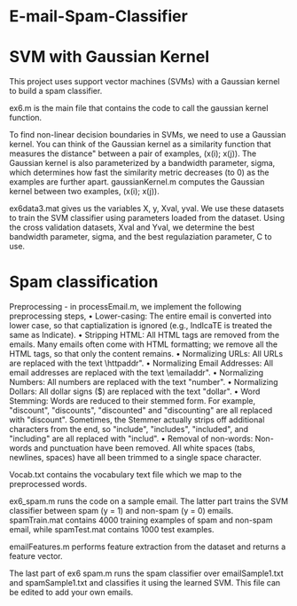 # E-mail-Spam-Classifier

# SVM with Gaussian Kernel

This project uses support vector machines (SVMs) with a Gaussian kernel to build a spam classifier. 

ex6.m is the main file that contains the code to call the gaussian kernel function. 

To find non-linear decision boundaries in SVMs, we need to use a Gaussian kernel. You can think of the Gaussian kernel as a similarity function that measures the distance" between a pair of examples, (x(i); x(j)). The Gaussian kernel is also parameterized by a bandwidth parameter, sigma, which determines how fast the similarity metric decreases (to 0) as the examples are further apart. gaussianKernel.m computes the Gaussian kernel between two examples, (x(i); x(j)).

ex6data3.mat gives us the variables X, y, Xval, yval. We use these datasets to train the SVM classifier using parameters loaded from the dataset. Using the cross validation datasets, Xval and Yval, we determine the best bandwidth parameter, sigma, and the best regulaziation parameter, C to use. 


#  Spam classification

Preprocessing - in processEmail.m, we implement the following preprocessing steps,
• Lower-casing: The entire email is converted into lower case, so that captialization is ignored (e.g., IndIcaTE is treated the same as Indicate).
• Stripping HTML: All HTML tags are removed from the emails. Many emails often come with HTML formatting; we remove all the HTML tags, so that only the content remains.
• Normalizing URLs: All URLs are replaced with the text \httpaddr".
• Normalizing Email Addresses: All email addresses are replaced with the text \emailaddr".
• Normalizing Numbers: All numbers are replaced with the text "number".
• Normalizing Dollars: All dollar signs ($) are replaced with the text "dollar".
• Word Stemming: Words are reduced to their stemmed form. For example, "discount", "discounts", "discounted" and "discounting" are all replaced with "discount". Sometimes, the Stemmer actually strips off additional characters from the end, so "include", "includes", "included", and "including" are all replaced with "includ".
• Removal of non-words: Non-words and punctuation have been removed. All white spaces (tabs, newlines, spaces) have all been trimmed to a single space character.

Vocab.txt contains the vocabulary text file which we map to the preprocessed words.

ex6_spam.m runs the code on a sample email. The latter part trains the SVM classifier between spam (y = 1) and non-spam (y = 0) emails. spamTrain.mat contains 4000 training examples of spam and non-spam email, while spamTest.mat contains 1000 test examples.

emailFeatures.m performs feature extraction from the dataset and returns a feature vector.

The last part of ex6 spam.m runs the spam classifier over emailSample1.txt and spamSample1.txt and classifies it using the learned SVM. This file can be edited to add your own emails.



